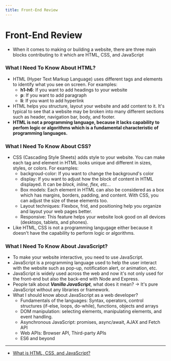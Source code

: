 ```yaml
---
title: Front-End Review
---
```


# Front-End Review

- When it comes to making or building a website, there are three main blocks contributing to it which are HTML, CSS, and JavaScript

### What I Need To Know About HTML?
- HTML (Hyper Text Markup Language) uses different tags and elements to identify what you see on screen. For examples:
    + <b>h1-h6</b>: If you want to add headings to your website
    + <b>p</b>: If you want to add paragraph
    + <b>li</b>: If you want to add hyperlink
- HTML helps you structure, layout your website and add content to it. It's typical to see that a website may be broken into many different sections such as header, navigation bar, body, and footer. 
- <b>HTML is not a programming language, because it lacks capability to perfom logic or algorithms which is a fundamental characteristic of programming languages.</b>


### What I Need To Know About CSS?
- CSS (Cascading Style Sheets) adds style to your website. You can make each tag and element in HTML looks unique and different in sizes, styles, or colors. For examples:
    + backgroud-color: If you want to change the background's color
    + display: If you want to adjust how the block of content in HTML displayed. It can be <i> block, inline, flex, etc...</i>
    + Box models: Each element in HTML can also be considered as a box which has margins, borders, padding, and content. With CSS, you can adjust the size of these elements too. 
    + Layout techniques: Flexbox, frid, and positioning help you organize and layout your web pages better. 
    + Responsive: This feature helps your website look good on all devices (desktops, tablets, and phones).
- Like HTML, CSS is not a programming langugage either because it doesn't have the capability to perform logic or algorithms.


### What I Need To Know About JavaScript?
- To make your website interactive, you need to use JavaScript. 
- JavaScript is a programming language used to help the user interact with the website such as pop-up, notification alert, or animation, etc.
- JavaScript is widely used across the web and now it's not only used for the front-end but also the back-end with Node and Express.
- People talk about <b><i>Vanilla JavaScript</i></b>, what does it mean?
&rarr; It's pure JavaScript without any libraries or framework. 
- What I should know about JavaSscript as a web developer?
    + Fundamentals of the languages: Syntax, operators, control structures (if-else, loops, do-while), functions, objects and arrays
    + DOM manipulation: selecting elements, manipulating elements, and event handling.
    + Asynchronous JavaScript: promises, async/await, AJAX and Fetch API
    + Web APIs: Browser API, Third-party APIs
    + ES6 and beyond

---

- [What is HTML, CSS, and JavaScript?](https://www.youtube.com/watch?v=DHGhFJZLKMs&t=193s)